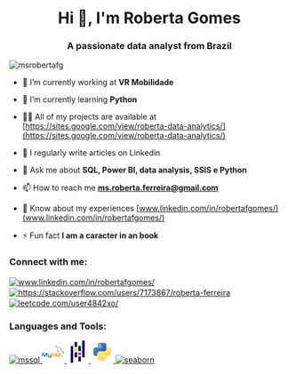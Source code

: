<h1 align="center">Hi 👋, I'm Roberta Gomes</h1>
<h3 align="center">A passionate data analyst from Brazil</h3>

<p align="left"> <img src="https://komarev.com/ghpvc/?username=msrobertafg&label=Profile%20views&color=0e75b6&style=flat" alt="msrobertafg" /> </p>

- 🔭 I’m currently working at **VR Mobilidade**

- 🌱 I’m currently learning **Python**

- 👨‍💻 All of my projects are available at [https://sites.google.com/view/roberta-data-analytics/](https://sites.google.com/view/roberta-data-analytics/)

- 📝 I regularly write articles on Linkedin

- 💬 Ask me about **SQL, Power BI, data analysis, SSIS e Python**

- 📫 How to reach me **ms.roberta.ferreira@gmail.com**

- 📄 Know about my experiences [www.linkedin.com/in/robertafgomes/](www.linkedin.com/in/robertafgomes/)

- ⚡ Fun fact **I am a caracter in an book**

<h3 align="left">Connect with me:</h3>
<p align="left">
<a href="https://linkedin.com/in/www.linkedin.com/in/robertafgomes/" target="blank"><img align="center" src="https://raw.githubusercontent.com/rahuldkjain/github-profile-readme-generator/master/src/images/icons/Social/linked-in-alt.svg" alt="www.linkedin.com/in/robertafgomes/" height="30" width="40" /></a>
<a href="https://stackoverflow.com/users/https://stackoverflow.com/users/7173867/roberta-ferreira" target="blank"><img align="center" src="https://raw.githubusercontent.com/rahuldkjain/github-profile-readme-generator/master/src/images/icons/Social/stack-overflow.svg" alt="https://stackoverflow.com/users/7173867/roberta-ferreira" height="30" width="40" /></a>
<a href="https://www.leetcode.com/leetcode.com/user4842xo/" target="blank"><img align="center" src="https://raw.githubusercontent.com/rahuldkjain/github-profile-readme-generator/master/src/images/icons/Social/leet-code.svg" alt="leetcode.com/user4842xo/" height="30" width="40" /></a>
</p>

<h3 align="left">Languages and Tools:</h3>
<p align="left"> <a href="https://www.microsoft.com/en-us/sql-server" target="_blank" rel="noreferrer"> <img src="https://www.svgrepo.com/show/303229/microsoft-sql-server-logo.svg" alt="mssql" width="40" height="40"/> </a> <a href="https://www.mysql.com/" target="_blank" rel="noreferrer"> <img src="https://raw.githubusercontent.com/devicons/devicon/master/icons/mysql/mysql-original-wordmark.svg" alt="mysql" width="40" height="40"/> </a> <a href="https://pandas.pydata.org/" target="_blank" rel="noreferrer"> <img src="https://raw.githubusercontent.com/devicons/devicon/2ae2a900d2f041da66e950e4d48052658d850630/icons/pandas/pandas-original.svg" alt="pandas" width="40" height="40"/> </a> <a href="https://www.python.org" target="_blank" rel="noreferrer"> <img src="https://raw.githubusercontent.com/devicons/devicon/master/icons/python/python-original.svg" alt="python" width="40" height="40"/> </a> <a href="https://seaborn.pydata.org/" target="_blank" rel="noreferrer"> <img src="https://seaborn.pydata.org/_images/logo-mark-lightbg.svg" alt="seaborn" width="40" height="40"/> </a> </p>
